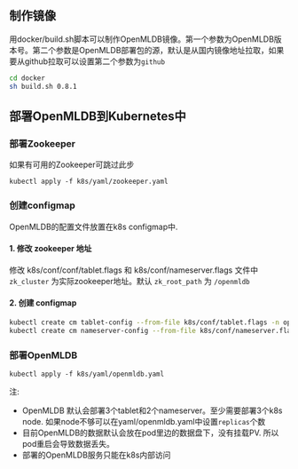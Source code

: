 ## 制作镜像
用docker/build.sh脚本可以制作OpenMLDB镜像。第一个参数为OpenMLDB版本号。第二个参数是OpenMLDB部署包的源，默认是从国内镜像地址拉取，如果要从github拉取可以设置第二个参数为`github`
```bash
cd docker
sh build.sh 0.8.1
```
## 部署OpenMLDB到Kubernetes中
### 部署Zookeeper
如果有可用的Zookeeper可跳过此步
```
kubectl apply -f k8s/yaml/zookeeper.yaml 
```

### 创建configmap
OpenMLDB的配置文件放置在k8s configmap中. 
#### 1. 修改 zookeeper 地址
修改 k8s/conf/conf/tablet.flags 和 k8s/conf/nameserver.flags 文件中 `zk_cluster` 为实际zookeeper地址。默认 `zk_root_path` 为 `/openmldb`
#### 2. 创建 configmap 
```bash
kubectl create cm tablet-config --from-file k8s/conf/tablet.flags -n openmldb
kubectl create cm nameserver-config --from-file k8s/conf/nameserver.flags -n openmldb
```
### 部署OpenMLDB
```
kubectl apply -f k8s/yaml/openmldb.yaml 
```
注:  
- OpenMLDB 默认会部署3个tablet和2个nameserver。至少需要部署3个k8s node. 如果node不够可以在yaml/openmldb.yaml中设置`replicas`个数
- 目前OpenMLDB的数据默认会放在pod里边的数据盘下，没有挂载PV. 所以pod重启会导致数据丢失。
- 部署的OpenMLDB服务只能在k8s内部访问